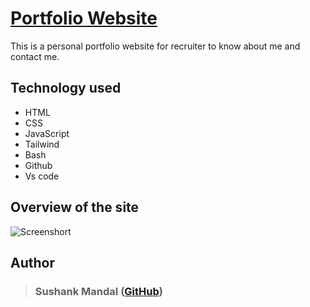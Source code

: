 
# [Portfolio Website](https://sushank678.github.io/)

This is a personal portfolio website for recruiter to know about me and contact me.


## Technology used 

- HTML
- CSS
- JavaScript
- Tailwind
- Bash
- Github
- Vs code
## Overview of the site 

![Screenshort](https://www.linkpicture.com/q/Sushank-Mandal.png)
## Author 

> ### Sushank Mandal ([GitHub](https://github.com/sushank678))
